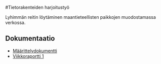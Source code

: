 #Tietorakenteiden harjoitustyö 

Lyhimmän reitin löytäminen maantieteellisten paikkojen muodostamassa verkossa.

## Dokumentaatio

- [Määrittelydokumentti](https://github.com/pekoe09/tiralabra/blob/master/docs/M%C3%A4%C3%A4rittelydokumentti.pdf)
- [Viikkoraportti 1](https://github.com/pekoe09/tiralabra/blob/master/docs/Viikkoraportti_1.md)
